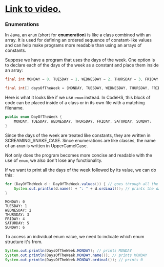 # [Link to video.](https://www.youtube.com/watch?v=ucBzx5bHIfk&list=PLVD25niNi0BmTEl0Ek3UtHR41o5kURAh8)

### Enumerations

In Java, an `enum` (short for **enumeration**) is like a class combined with an array. It is used for defining an ordered sequence of constant-like values and can help make programs more readable than using an arrays of constants.

Suppose we have a program that uses the days of the week. One option is to declare each of the days of the week as a constant and place them inside an array:

```java
final int MONDAY = 0, TUESDAY = 1, WEDNESDAY = 2, THURSDAY = 3, FRIDAY = 4, SATURDAY = 5, SUNDAY = 6;

final int[] daysOfTheWeek = {MONDAY, TUESDAY, WEDNESDAY, THURSDAY, FRIDAY, SATURDAY, SUNDAY};
```

Here is what it looks like if we use `enum` instead. In CodeHS, this block of code can be placed inside of a class or in its own file with a matching filename.

```java
public enum DayOfTheWeek {
    MONDAY, TUESDAY, WEDNESDAY, THURSDAY, FRIDAY, SATURDAY, SUNDAY;
}
```

Since the days of the week are treated like constants, they are written in SCREAMING_SNAKE_CASE. Since enumerations are like classes, the name of an `enum` is written in UpperCamelCase.

Not only does the program becomes more concise and readable with the use of `enum`, we also don't lose any functionality.

If we want to print all the days of the week followed by its value, we can do this:

```java
for (DayOfTheWeek d : DayOfTheWeek.values()) { // goes through all the values
    System.out.println(d.name() + ": " + d.ordinal()); // prints the day as a string followed by its "index"
}
```

```
MONDAY: 0
TUESDAY: 1
WEDNESDAY: 2
THURSDAY: 3
FRIDAY: 4
SATURDAY: 5
SUNDAY: 6
```

To access an individual enum value, we need to indicate which enum structure it's from.

```java
System.out.println(DaysOfTheWeek.MONDAY); // prints MONDAY
System.out.println(DaysOfTheWeek.MONDAY.name()); // prints MONDAY
System.out.println(DaysOfTheWeek.MONDAY.ordinal()); // prints 0
```
